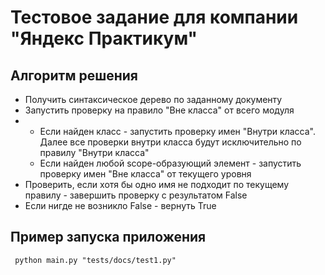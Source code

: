 # Тестовое задание для компании "Яндекс Практикум"

## Алгоритм решения
* Получить синтаксическое дерево по заданному документу
* Запустить проверку на правило "Вне класса" от всего модуля
* 
  * Если найден класс - запустить проверку имен "Внутри класса". Далее все проверки 
              внутри 
        класса будут исключительно по правилу "Внутри класса"
  * Если найден любой scope-образующий элемент - запустить проверку имен "Вне класса" от 
       текущего уровня
* Проверить, если хотя бы одно имя не подходит по текущему правилу - завершить проверку с 
      результатом False
* Если нигде не возникло False - вернуть True


## Пример запуска приложения
```commandline
 python main.py "tests/docs/test1.py"
```